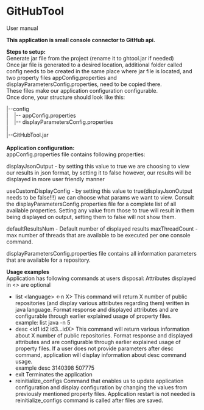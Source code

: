 # GitHubTool

User manual

<b>This application is small console connector to GitHub api.</b>

<b>Steps to setup:</b><br>
Generate jar file from the project (rename it to ghtool.jar if needed)<br>
Once jar file is generated to a desired location, additional folder called config needs to be created in the same place where jar file is located, and two property files appConfig.properties and displayParametersConfig.properties, need to be copied there.<br>
These files make our application configuration configurable.<br>
Once done, your structure should look like this:<br>

|--config<br>
|&nbsp;&nbsp;&nbsp;&nbsp;|-- appConfig.properties<br>
|&nbsp;&nbsp;&nbsp;&nbsp;|-- displayParametersConfig.properties<br>
|<br>
|--GitHubTool.jar<br>
<br>
<b>Application configuration:</b><br>
appConfig.properties file contains following properties:

displayJsonOutput - by setting this value to true we are choosing to view our results in json format, by setting it to false however, 
                    our results will be displayed in more user friendly manner
                    
useCustomDisplayConfig - by setting this value to true(displayJsonOutput needs to be false!!!) we can choose what params we want to view. Consult the displayParametersConfig.properties file for a complete list of all available properties. Setting any value from those to true will result in them being displayed on output, setting them to false will not show them. 

defaultResultsNum - Default number of displayed results
maxThreadCount - max number of threads that are available to be executed per one console command.

displayParametersConfig.properties file contains all information parameters that are available for a repository.

<b>Usage examples</b><br>
Application has following commands at users disposal:
Attributes displayed in <> are optional

- list &lt;language&gt; &lt;-n X&gt; This command will return X number of public repositories (and display various attributes regarding them) written in java language. Format response and displayed attributes and are configurable through earlier explained usage of property files.<br>
  example: list java -n 5
- desc &lt;id1 id2 id3...idX&gt; This command will return various information about X number of public repositories. Format response and displayed attributes and are configurable through earlier explained usage of property files. If a user does not provide parameters after desc command, application will display information about desc command usage.<br>
  example desc 3140398 507775
- exit Terminates the application
- reinitialize_configs Command that enables us to update application configuration and display configuration by changing the values from previously mentioned property files. Application restart is not needed is reinitialize_configs command is called after files are saved.
 
 
 


